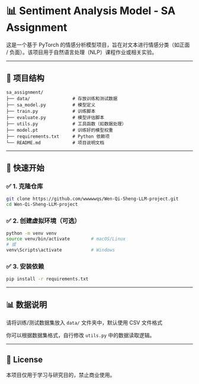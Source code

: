 # 📊 Sentiment Analysis Model - SA Assignment

这是一个基于 PyTorch 的情感分析模型项目，旨在对文本进行情感分类（如正面 / 负面）。该项目用于自然语言处理（NLP）课程作业或相关实验。

---

## 📁 项目结构

```
sa_assignment/
├── data/                # 存放训练和测试数据
├── sa_model.py          # 模型定义
├── train.py             # 训练脚本
├── evaluate.py          # 模型评估脚本
├── utils.py             # 工具函数（如数据处理）
├── model.pt             # 训练好的模型权重
├── requirements.txt     # Python 依赖项
└── README.md            # 项目说明文档
```

---

## 🚀 快速开始

### ✅ 1. 克隆仓库

```bash
git clone https://github.com/wwwwwqs/Wen-Qi-Sheng-LLM-project.git
cd Wen-Qi-Sheng-LLM-project
```

### ✅ 2. 创建虚拟环境（可选）

```bash
python -m venv venv
source venv/bin/activate        # macOS/Linux
# 或
venv\Scripts\activate           # Windows
```

### ✅ 3. 安装依赖

```bash
pip install -r requirements.txt
```

---

## 📊 数据说明

请将训练/测试数据集放入 `data/` 文件夹中，默认使用 CSV 文件格式

你可以根据数据集格式，自行修改 `utils.py` 中的数据读取逻辑。

---



## 📄 License

本项目仅用于学习与研究目的，禁止商业使用。
